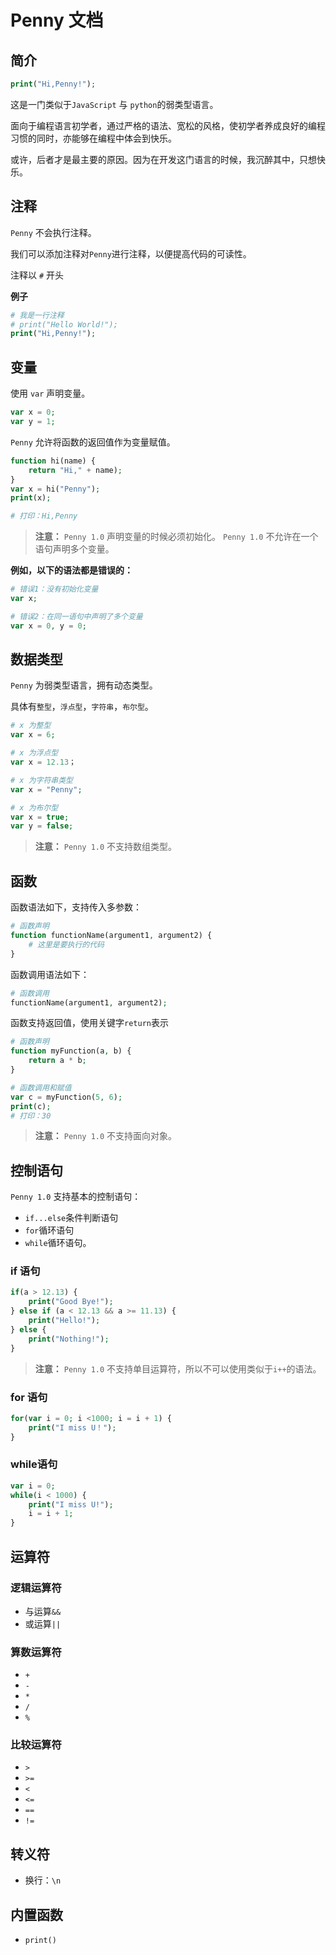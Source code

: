 
# Penny 文档

## 简介

```php
print("Hi,Penny!");
```

这是一门类似于`JavaScript` 与 `python`的弱类型语言。

面向于编程语言初学者，通过严格的语法、宽松的风格，使初学者养成良好的编程习惯的同时，亦能够在编程中体会到快乐。

或许，后者才是最主要的原因。因为在开发这门语言的时候，我沉醉其中，只想快乐。

## 注释
`Penny` 不会执行注释。

我们可以添加注释对`Penny`进行注释，以便提高代码的可读性。

注释以 `#` 开头

**例子**
```php
# 我是一行注释
# print("Hello World!");
print("Hi,Penny!"); 
```

## 变量

使用 `var` 声明变量。  

```php
var x = 0;
var y = 1;
```

 `Penny` 允许将函数的返回值作为变量赋值。

```php
function hi(name) {
	return "Hi," + name);
}
var x = hi("Penny");
print(x);

# 打印：Hi,Penny

```

> **注意：**
> `Penny 1.0` 声明变量的时候必须初始化。
> `Penny 1.0` 不允许在一个语句声明多个变量。

**例如，以下的语法都是错误的：**

```php
# 错误1：没有初始化变量
var x;

# 错误2：在同一语句中声明了多个变量
var x = 0, y = 0;
```


## 数据类型
`Penny` 为弱类型语言，拥有动态类型。

具体有`整型`，`浮点型`，`字符串`，`布尔型`。

```php
# x 为整型
var x = 6;

# x 为浮点型
var x = 12.13；

# x 为字符串类型
var x = "Penny";

# x 为布尔型
var x = true;
var y = false;
```

> **注意：**
> `Penny 1.0` 不支持数组类型。


## 函数

函数语法如下，支持传入多参数：
```php
# 函数声明
function functionName(argument1, argument2) {
	# 这里是要执行的代码
}
```

函数调用语法如下：
```php
# 函数调用
functionName(argument1, argument2);
```

函数支持返回值，使用关键字`return`表示
```php
# 函数声明
function myFunction(a, b) {
	return a * b;
}

# 函数调用和赋值
var c = myFunction(5, 6); 
print(c);	
# 打印：30
```

> **注意：**
> `Penny 1.0` 不支持面向对象。

## 控制语句
`Penny 1.0` 支持基本的控制语句：

* `if...else`条件判断语句
* `for`循环语句
* `while`循环语句。

### if 语句
```php
if(a > 12.13) {
	print("Good Bye!");
} else if (a < 12.13 && a >= 11.13) {
	print("Hello!");
} else {
	print("Nothing!");
}
```

> **注意：**
> `Penny 1.0` 不支持单目运算符，所以不可以使用类似于`i++`的语法。


### for 语句
```php
for(var i = 0; i <1000; i = i + 1) {
	print("I miss U！");
}
```

### while语句
```php
var i = 0;
while(i < 1000) {
	print("I miss U!");
	i = i + 1;
}

```


## 运算符

### 逻辑运算符
* 与运算`&&`
* 或运算`||`

### 算数运算符
* `+`
* `-`
* `*`
* `/`
* `%`

### 比较运算符
* `>`
* `>=`
* `<`
* `<=`
* `==`
* `!=`

## 转义符
* 换行：`\n`

## 内置函数
* `print()`

